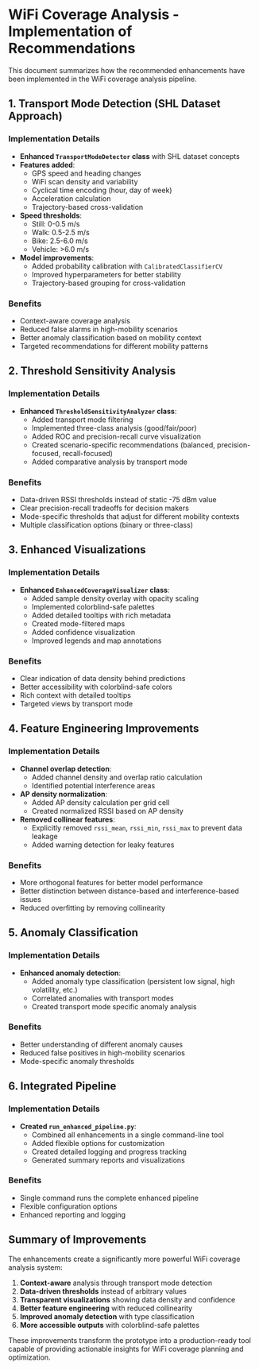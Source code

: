 # WiFi Coverage Analysis - Implementation of Recommendations

This document summarizes how the recommended enhancements have been implemented in the WiFi coverage analysis pipeline.

## 1. Transport Mode Detection (SHL Dataset Approach)

### Implementation Details
- **Enhanced `TransportModeDetector` class** with SHL dataset concepts
- **Features added**:
  - GPS speed and heading changes
  - WiFi scan density and variability
  - Cyclical time encoding (hour, day of week)
  - Acceleration calculation
  - Trajectory-based cross-validation
- **Speed thresholds**:
  - Still: 0-0.5 m/s
  - Walk: 0.5-2.5 m/s
  - Bike: 2.5-6.0 m/s 
  - Vehicle: >6.0 m/s
- **Model improvements**:
  - Added probability calibration with `CalibratedClassifierCV`
  - Improved hyperparameters for better stability
  - Trajectory-based grouping for cross-validation

### Benefits
- Context-aware coverage analysis
- Reduced false alarms in high-mobility scenarios
- Better anomaly classification based on mobility context
- Targeted recommendations for different mobility patterns

## 2. Threshold Sensitivity Analysis

### Implementation Details
- **Enhanced `ThresholdSensitivityAnalyzer` class**:
  - Added transport mode filtering
  - Implemented three-class analysis (good/fair/poor)
  - Added ROC and precision-recall curve visualization
  - Created scenario-specific recommendations (balanced, precision-focused, recall-focused)
  - Added comparative analysis by transport mode

### Benefits
- Data-driven RSSI thresholds instead of static -75 dBm value
- Clear precision-recall tradeoffs for decision makers
- Mode-specific thresholds that adjust for different mobility contexts
- Multiple classification options (binary or three-class)

## 3. Enhanced Visualizations

### Implementation Details
- **Enhanced `EnhancedCoverageVisualizer` class**:
  - Added sample density overlay with opacity scaling
  - Implemented colorblind-safe palettes
  - Added detailed tooltips with rich metadata
  - Created mode-filtered maps
  - Added confidence visualization
  - Improved legends and map annotations

### Benefits
- Clear indication of data density behind predictions
- Better accessibility with colorblind-safe colors
- Rich context with detailed tooltips
- Targeted views by transport mode

## 4. Feature Engineering Improvements

### Implementation Details
- **Channel overlap detection**:
  - Added channel density and overlap ratio calculation
  - Identified potential interference areas
- **AP density normalization**:
  - Added AP density calculation per grid cell
  - Created normalized RSSI based on AP density
- **Removed collinear features**:
  - Explicitly removed `rssi_mean`, `rssi_min`, `rssi_max` to prevent data leakage
  - Added warning detection for leaky features

### Benefits
- More orthogonal features for better model performance
- Better distinction between distance-based and interference-based issues
- Reduced overfitting by removing collinearity

## 5. Anomaly Classification

### Implementation Details
- **Enhanced anomaly detection**:
  - Added anomaly type classification (persistent low signal, high volatility, etc.)
  - Correlated anomalies with transport modes
  - Created transport mode specific anomaly analysis

### Benefits
- Better understanding of different anomaly causes
- Reduced false positives in high-mobility scenarios
- Mode-specific anomaly thresholds

## 6. Integrated Pipeline

### Implementation Details
- **Created `run_enhanced_pipeline.py`**:
  - Combined all enhancements in a single command-line tool
  - Added flexible options for customization
  - Created detailed logging and progress tracking
  - Generated summary reports and visualizations

### Benefits
- Single command runs the complete enhanced pipeline
- Flexible configuration options
- Enhanced reporting and logging

## Summary of Improvements

The enhancements create a significantly more powerful WiFi coverage analysis system:

1. **Context-aware** analysis through transport mode detection
2. **Data-driven thresholds** instead of arbitrary values
3. **Transparent visualizations** showing data density and confidence
4. **Better feature engineering** with reduced collinearity
5. **Improved anomaly detection** with type classification
6. **More accessible outputs** with colorblind-safe palettes

These improvements transform the prototype into a production-ready tool capable of providing actionable insights for WiFi coverage planning and optimization. 